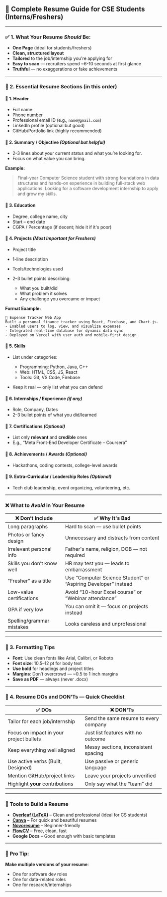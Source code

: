 
## 🧭 Complete Resume Guide for CSE Students (Interns/Freshers)

---

### ✅ 1. **What Your Resume *Should* Be:**

* **One Page** (ideal for students/freshers)
* **Clean, structured layout**
* **Tailored** to the job/internship you're applying for
* **Easy to scan** — recruiters spend \~6-10 seconds at first glance
* **Truthful** — no exaggerations or fake achievements

---

### 🧱 2. **Essential Resume Sections (in this order)**

#### 🔹 1. **Header**

* Full name
* Phone number
* Professional email ID (e.g., `name@gmail.com`)
* LinkedIn profile (optional but good)
* GitHub/Portfolio link (highly recommended)

#### 🔹 2. **Summary / Objective** *(Optional but helpful)*

* 2-3 lines about your current status and what you’re looking for.
* Focus on what value you can bring.

**Example:**

> Final-year Computer Science student with strong foundations in data structures and hands-on experience in building full-stack web applications. Looking for a software development internship to apply and grow my skills.

#### 🔹 3. **Education**

* Degree, college name, city
* Start – end date
* CGPA / Percentage (if decent; hide it if it's poor)

#### 🔹 4. **Projects** *(Most Important for Freshers)*

* Project title
* 1-line description
* Tools/technologies used
* 2–3 bullet points describing:

  * What you built/did
  * What problem it solves
  * Any challenge you overcame or impact

**Format Example:**

```
📌 Expense Tracker Web App  
Built a personal finance tracker using React, Firebase, and Chart.js.  
- Enabled users to log, view, and visualize expenses  
- Integrated real-time database for dynamic data sync  
- Deployed on Vercel with user auth and mobile-first design
```

#### 🔹 5. **Skills**

* List under categories:

  * Programming: Python, Java, C++
  * Web: HTML, CSS, JS, React
  * Tools: Git, VS Code, Firebase
* Keep it real — only list what you can defend

#### 🔹 6. **Internships / Experience** *(if any)*

* Role, Company, Dates
* 2–3 bullet points of what you did/learned

#### 🔹 7. **Certifications** *(Optional)*

* List only **relevant** and **credible** ones
* E.g., “Meta Front-End Developer Certificate – Coursera”

#### 🔹 8. **Achievements / Awards** *(Optional)*

* Hackathons, coding contests, college-level awards

#### 🔹 9. **Extra-Curricular / Leadership Roles** *(Optional)*

* Tech club leadership, event organizing, volunteering, etc.

---

### ❌ What to *Avoid* in Your Resume

| ❌ Don’t Include            | ✅ Why It's Bad                                                 |
| -------------------------- | -------------------------------------------------------------- |
| Long paragraphs            | Hard to scan — use bullet points                               |
| Photos or fancy design     | Unnecessary and distracts from content                         |
| Irrelevant personal info   | Father's name, religion, DOB — not required                    |
| Skills you don’t know well | HR may test you — leads to embarrassment                       |
| "Fresher" as a title       | Use “Computer Science Student” or “Aspiring Developer” instead |
| Low-value certifications   | Avoid “10-hour Excel course” or “Webinar attendance”           |
| GPA if very low            | You can omit it — focus on projects instead                    |
| Spelling/grammar mistakes  | Looks careless and unprofessional                              |

---

### 🧾 3. **Formatting Tips**

* **Font**: Use clean fonts like Arial, Calibri, or Roboto
* **Font size**: 10.5–12 pt for body text
* **Use bold** for headings and project titles
* **Margins**: Don’t overcrowd — \~0.5 to 1 inch margins
* **Save as PDF** — always (never .docx)

---

### 🎯 4. Resume DOs and DON’Ts — Quick Checklist

| ✅ DOs                                   | ❌ DON'Ts                              |
| --------------------------------------- | ------------------------------------- |
| Tailor for each job/internship          | Send the same resume to every company |
| Focus on impact in your project bullets | Just list features with no outcome    |
| Keep everything well aligned            | Messy sections, inconsistent spacing  |
| Use active verbs (Built, Designed)      | Use passive or generic language       |
| Mention GitHub/project links            | Leave your projects unverified        |
| Highlight **your** contributions        | Only say what the “team” did          |

---

### 🧰 Tools to Build a Resume

* **[Overleaf (LaTeX)](https://www.overleaf.com/)** – Clean and professional (ideal for CS students)
* **[Canva](https://www.canva.com/resumes/)** – For quick and beautiful resumes
* **[Novoresume](https://novoresume.com/)** – Beginner-friendly
* **[FlowCV](https://flowcv.com/)** – Free, clean, fast
* **Google Docs** – Good enough with basic templates

---

### 📌 Pro Tip:

**Make multiple versions of your resume**:

* One for software dev roles
* One for data-related roles
* One for research/internships

---

